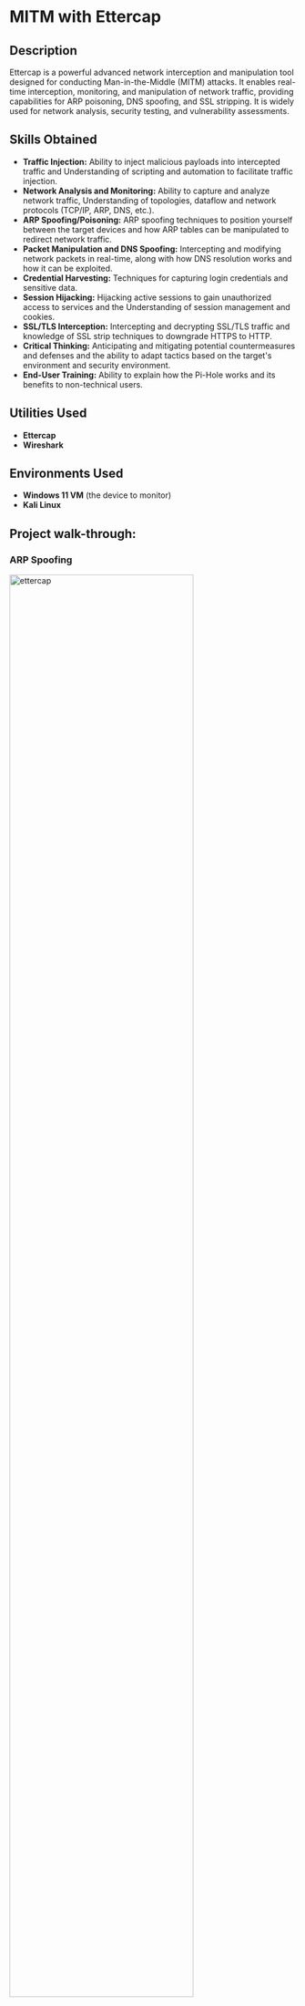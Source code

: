 <h1>MITM with Ettercap</h1>

<h2>Description</h2>
Ettercap is a powerful advanced network interception and manipulation tool designed for conducting Man-in-the-Middle (MITM) attacks. It enables real-time interception, monitoring, and manipulation of network traffic, providing capabilities for ARP poisoning, DNS spoofing, and SSL stripping. It is widely used for network analysis, security testing, and vulnerability assessments.
<br />

<h2>Skills Obtained</h2>

- <b>Traffic Injection:</b> Ability to inject malicious payloads into intercepted traffic and Understanding of scripting and automation to facilitate traffic injection.
- <b>Network Analysis and Monitoring:</b> Ability to capture and analyze network traffic, Understanding of topologies, dataflow and network protocols (TCP/IP, ARP, DNS, etc.).
- <b>ARP Spoofing/Poisoning:</b>  ARP spoofing techniques to position yourself between the target devices and how ARP tables can be manipulated to redirect network traffic.
- <b>Packet Manipulation and DNS Spoofing:</b> Intercepting and modifying network packets in real-time, along with how DNS resolution works and how it can be exploited.
- <b>Credential Harvesting:</b> Techniques for capturing login credentials and sensitive data.
- <b>Session Hijacking:</b> Hijacking active sessions to gain unauthorized access to services and the Understanding of session management and cookies.
- <b>SSL/TLS Interception:</b> Intercepting and decrypting SSL/TLS traffic and knowledge of SSL strip techniques to downgrade HTTPS to HTTP.
- <b>Critical Thinking:</b> Anticipating and mitigating potential countermeasures and defenses and the ability to adapt tactics based on the target's environment and security environment.
- <b>End-User Training:</b> Ability to explain how the Pi-Hole works and its benefits to non-technical users.


<h2>Utilities Used</h2>

- <b>Ettercap</b> 
- <b>Wireshark</b>

<h2>Environments Used </h2>

- <b>Windows 11 VM</b> (the device to monitor)
- <b>Kali Linux</b> 

<h2>Project walk-through:</h2>
<h3>ARP Spoofing </h3>
<img src="https://i.imgur.com/PdwEHIa.jpeg" height="80%" width="80%" alt="ettercap" /><br/>
<p align="center">
Step 1: Open Ettercap after Updating repositories and libraries <br/><br/>
<img src="https://i.imgur.com/WRyi0yO.png" height="80%" width="80% alt="ettercap"/>
<img src="https://i.imgur.com/Mm9gX8M.png" height="80%" width="80%" alt="ettercap"/>
<br />
<br />
Step 2: Scanning for hosts connected to the network  <br/><br/>
<img src="https://i.imgur.com/wW1OSKq.png" height="80%" width="80%" alt="ettercap"/>
<br />
<br />
Step 3: Adding hosts to the targets - We'll add the victim to target 1 and the router to target 2 <br/><br/>
<img src="https://i.imgur.com/J25b4Pg.png" height="80%" width="80%" alt="ettercap"/><br/>
<img src="https://i.imgur.com/tQ0s7eE.png" height="80%" width="80%" alt="ettercap"/><br/>
  <img src="https://i.imgur.com/7nuSmAL.png" height="80%" width="80%" alt="ettercap"/>
<br />
<br />
Step 4: Open wireshark and analyze what’s happening on the network  <br/> by clicking on ARP poising, we can see that our interface has now became the gateway. (Via wireshark)<br/><br/>
<img src="https://i.imgur.com/WYKFhd4.png" height="80%" width="80%" alt="ettercap"/>
<img src="https://i.imgur.com/SujayvV.png" height="80%" width="80%" alt="ettercap"/>
<br />
<br />
It is visible that we can monitor the victim’s activities. (It can be seen that the victim was on youtube)  <br/><br/>
<img src="https://i.imgur.com/6pyrmox.png" height="80%" width="80%" alt="ettercap"/>
<br /><br/>
Step 5: If the victim visits an HTTP WEBSITE, We’ll be able to see their credentials because the text is not encrypted.  <br/>
1. navigate to http://testphp.vulnweb.com/login.php and login with any credentials  <br/><br/>
<img src="https://i.imgur.com/nTRLZwy.png" height="80%" width="80%" alt="ettercap"/><br/>
  <br/>
2. Go the to the hacker’s machine, check Ettercap   <br/><br/>
<img src="https://i.imgur.com/s5P4NOk.png" height="80%" width="80%" alt="ettercap"/><br/>
  <br/>
3. On Wireshark, filter “http” and find the packet   <br/><br/>
<img src="https://i.imgur.com/7qDdIMf.png" height="80%" width="80%" alt="ettercap"/><br/>
  <br/>
4. Or filter <b>http.request.method == "POST"</b> to get to it   <br/><br/>
<img src="https://i.imgur.com/7qDdIMf.png" height="80%" width="80%" alt="ettercap"/><br/>
  <br/>

  <h2 align=center>THANK YOU</h2>
